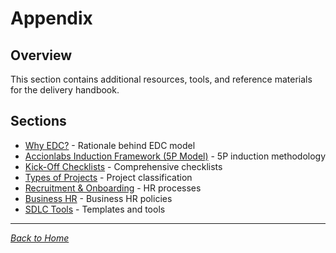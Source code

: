 # Appendix

## Overview

This section contains additional resources, tools, and reference materials for the delivery handbook.

## Sections

- [Why EDC?](why-edc.md) - Rationale behind EDC model
- [Accionlabs Induction Framework (5P Model)](induction-framework.md) - 5P induction methodology
- [Kick-Off Checklists](kickoff-checklists.md) - Comprehensive checklists
- [Types of Projects](types-of-projects.md) - Project classification
- [Recruitment & Onboarding](recruitment-onboarding.md) - HR processes
- [Business HR](business-hr.md) - Business HR policies
- [SDLC Tools](sdlc-tools/) - Templates and tools

---

*[Back to Home](../index.md)*
